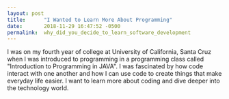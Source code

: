 ```yaml
---
layout: post
title:      "I Wanted to Learn More About Programming"
date:       2018-11-29 16:47:52 -0500
permalink:  why_did_you_decide_to_learn_software_development
---
```



I was on my fourth year of college at University of California, Santa Cruz when I was introduced to programming in a programming class called "Introduction to Programming in JAVA". I was fascinated by how code interact with one another and how I can use code to create things that make everyday life easier. I want to learn more about coding and dive deeper into the technology world.

